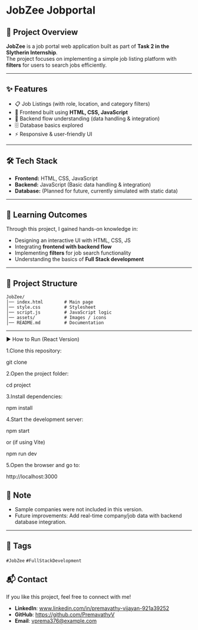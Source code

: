
# JobZee Jobportal


## 📌 Project Overview  
**JobZee** is a job portal web application built as part of **Task 2 in the Slytherin Internship**.  
The project focuses on implementing a simple job listing platform with **filters** for users to search jobs efficiently.  

---

## ✨ Features  
- 📋 Job Listings (with role, location, and category filters)  
- 🎨 Frontend built using **HTML, CSS, JavaScript**  
- 🔄 Backend flow understanding (data handling & integration)  
- 🗄️ Database basics explored  
- ⚡ Responsive & user-friendly UI  

---

## 🛠️ Tech Stack  
- **Frontend:** HTML, CSS, JavaScript  
- **Backend:** JavaScript (Basic data handling & integration)  
- **Database:** (Planned for future, currently simulated with static data)  

---

## 🚀 Learning Outcomes  
Through this project, I gained hands-on knowledge in:  
- Designing an interactive UI with HTML, CSS, JS  
- Integrating **frontend with backend flow**  
- Implementing **filters** for job search functionality  
- Understanding the basics of **Full Stack development**  

---

## 📂 Project Structure  
```
JobZee/
│── index.html        # Main page
│── style.css         # Stylesheet
│── script.js         # JavaScript logic
│── assets/           # Images / icons
│── README.md         # Documentation
```

---

▶️ How to Run (React Version)

1.Clone this repository:

   git clone <repo-link>


2.Open the project folder:

 cd project


3.Install dependencies:

   npm install


4.Start the development server:

   npm start


or (if using Vite)

   npm run dev


5.Open the browser and go to:

   http://localhost:3000



## 📌 Note  
- Sample companies were not included in this version.  
- Future improvements: Add real-time company/job data with backend database integration.  

---

## 🔖 Tags  
  `#JobZee` `#FullStackDevelopment`  

## 📬 Contact
If you like this project, feel free to connect with me!  

- **LinkedIn**: www.linkedin.com/in/premavathy-vijayan-921a39252
- **GitHub**: https://github.com/PremavathyV
- **Email**: vprema376@example.com  

